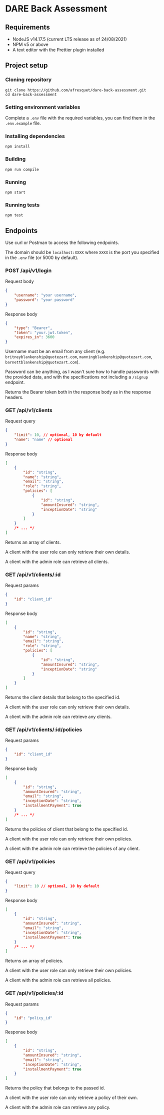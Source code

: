 # DARE Back Assessment

## Requirements

- NodeJS v14.17.5 (current LTS release as of 24/08/2021)
- NPM v5 or above
- A text editor with the Prettier plugin installed

## Project setup

### Cloning repository

```
git clone https://github.com/afresquet/dare-back-assessment.git
cd dare-back-assessment
```

### Setting environment variables

Complete a `.env` file with the required variables, you can find them in the `.env.example` file.

### Installing dependencies

```
npm install
```

### Building

```
npm run compile
```

### Running

```
npm start
```

### Running tests

```
npm test
```

## Endpoints

Use curl or Postman to access the following endpoints.

The domain should be `localhost:XXXX` where `XXXX` is the port you specified in the `.env` file (or 5000 by default).

### POST /api/v1/login

Request body

```json
{
	"username": "your username",
	"password": "your password"
}
```

Response body

```json
{
	"type": "Bearer",
	"token": "your.jwt.token",
	"expires_in": 3600
}
```

Username must be an email from any client (e.g. `britneyblankenship@quotezart.com`, `manningblankenship@quotezart.com`, `barnettblankenship@quotezart.com`).

Password can be anything, as I wasn't sure how to handle passwords with the provided data, and with the specifications not including a `/signup` endpoint.

Returns the Bearer token both in the response body as in the response headers.

### GET /api/v1/clients

Request query

```json
{
	"limit": 10, // optional, 10 by default
	"name": "name" // optional
}
```

Response body

```json
[
	{
		"id": "string",
		"name": "string",
		"email": "string",
		"role": "string",
		"policies": [
			{
				"id": "string",
				"amountInsured": "string",
				"inceptionDate": "string"
			}
		]
	}
	/* ... */
]
```

Returns an array of clients.

A client with the user role can only retrieve their own details.

A client with the admin role can retrieve all clients.

### GET /api/v1/clients/:id

Request params

```json
{
	"id": "client_id"
}
```

Response body

```json
[
	{
		"id": "string",
		"name": "string",
		"email": "string",
		"role": "string",
		"policies": [
			{
				"id": "string",
				"amountInsured": "string",
				"inceptionDate": "string"
			}
		]
	}
]
```

Returns the client details that belong to the specified id.

A client with the user role can only retrieve their own details.

A client with the admin role can retrieve any clients.

### GET /api/v1/clients/:id/policies

Request params

```json
{
	"id": "client_id"
}
```

Response body

```json
[
	{
		"id": "string",
		"amountInsured": "string",
		"email": "string",
		"inceptionDate": "string",
		"installmentPayment": true
	}
	/* ... */
]
```

Returns the policies of client that belong to the specified id.

A client with the user role can only retrieve their own policies.

A client with the admin role can retrieve the policies of any client.

### GET /api/v1/policies

Request query

```json
{
	"limit": 10 // optional, 10 by default
}
```

Response body

```json
[
	{
		"id": "string",
		"amountInsured": "string",
		"email": "string",
		"inceptionDate": "string",
		"installmentPayment": true
	}
	/* ... */
]
```

Returns an array of policies.

A client with the user role can only retrieve their own policies.

A client with the admin role can retrieve all policies.

### GET /api/v1/policies/:id

Request params

```json
{
	"id": "policy_id"
}
```

Response body

```json
[
	{
		"id": "string",
		"amountInsured": "string",
		"email": "string",
		"inceptionDate": "string",
		"installmentPayment": true
	}
]
```

Returns the policy that belongs to the passed id.

A client with the user role can only retrieve a policy of their own.

A client with the admin role can retrieve any policy.
